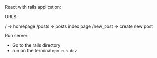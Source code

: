 React with rails application:

URLS:

/ => homepage
/posts => posts index page
/new_post => create new post

Run server:
- Go to the rails directory
- run on the terminal `npm run dev`